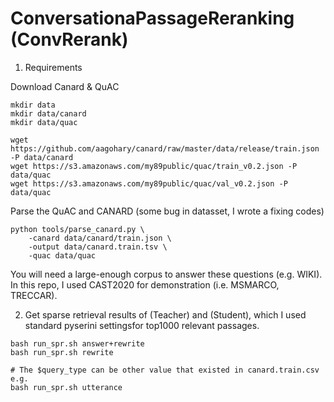 # ConversationaPassageReranking (ConvRerank)

1. Requirements

Download Canard & QuAC
```
mkdir data
mkdir data/canard
mkdir data/quac

wget https://github.com/aagohary/canard/raw/master/data/release/train.json -P data/canard
wget https://s3.amazonaws.com/my89public/quac/train_v0.2.json -P data/quac
wget https://s3.amazonaws.com/my89public/quac/val_v0.2.json -P data/quac
```

Parse the QuAC and CANARD (some bug in datasset, I wrote a fixing codes)
```
python tools/parse_canard.py \
    -canard data/canard/train.json \
    -output data/canard.train.tsv \
    -quac data/quac
```
You will need a large-enough corpus to answer these questions (e.g. WIKI). In this repo, I used CAST2020 for demonstration (i.e. MSMARCO, TRECCAR).

2. Get sparse retrieval results of (Teacher) and (Student), which I used standard pyserini settingsfor top1000 relevant passages.

```
bash run_spr.sh answer+rewrite 
bash run_spr.sh rewrite

# The $query_type can be other value that existed in canard.train.csv
e.g.
bash run_spr.sh utterance
```
